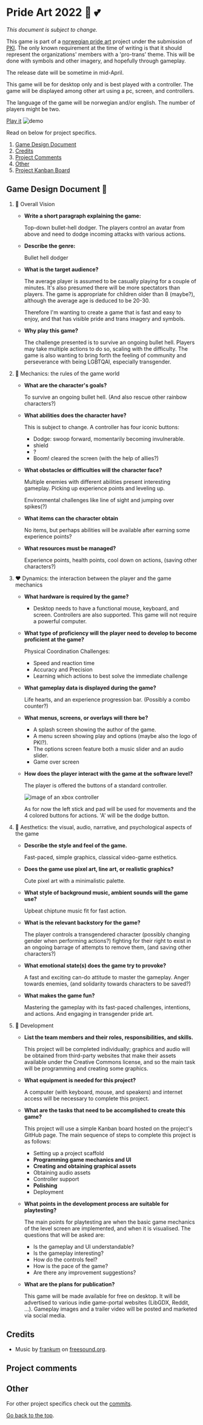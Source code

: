 # Pride Art 2022 :rainbow: :two_hearts:
*This document is subject to change.*

This game is part of a [norwegian pride art](https://www.prideart.no) project under the submission of [PKI](https://kjonnsinkongruens.no/). The only known requirement at the time of writing is that it should represent the organizations' members with a 'pro-trans' theme.
This will be done with symbols and other imagery, and hopefully through gameplay.

The release date will be sometime in mid-April.

This game will be for desktop only and is best played with a controller. The game will be displayed among other art using a pc, screen, and controllers.

The language of the game will be norwegian and/or english.
The number of players might be two.

[Play it](github.com/Slideshow776/Pride-Art-2022/releases/latest)
![demo](https://user-images.githubusercontent.com/4059636/158825053-02b28178-7122-4d75-8d26-ac22f8a1d021.gif)

Read on below for project specifics.

1. [Game Design Document](#game-design-document-sparkling_heart)
2. [Credits](#credits)
3. [Project Comments](#project-comments)
4. [Other](#other)
5. [Project Kanban Board](https://github.com/Slideshow776/Pride-Art-2022/projects/1)

## Game Design Document :sparkling_heart:

1. :blue_heart: Overall Vision 
    * **Write a short paragraph explaining the game:**
    
        Top-down bullet-hell dodger. The players control an avatar from above and need to dodge incoming attacks with various actions.
            
    * **Describe the genre:**

        Bullet hell dodger
        
    * **What is the target audience?**

        The average player is assumed to be casually playing for a couple of minutes. It's also presumed there will be more spectators than players. The game is appropriate for children older than 8 (maybe?), although the average age is deduced to be 20-30.

        Therefore I'm wanting to create a game that is fast and easy to enjoy, and that has visible pride and trans imagery and symbols.
        
    * **Why play this game?**

        The challenge presented is to survive an ongoing bullet hell. Players may take multiple actions to do so, scaling with the difficulty.
        The game is also wanting to bring forth the feeling of community and perseverance with being LGBTQAI, especially transgender.
    
2. :purple_heart: Mechanics: the rules of the game world
    * **What are the character's goals?**

        To survive an ongoing bullet hell.
        (And also rescue other rainbow characters?)
           
    * **What abilities does the character have?**
        
        This is subject to change. A controller has four iconic buttons:
        * Dodge: swoop forward, momentarily becoming invulnerable.
        * shield
        * ?
        * Boom! cleared the screen (with the help of allies?)
        
    * **What obstacles or difficulties will the character face?**

        Multiple enemies with different abilities present interesting gameplay. Picking up experience points and leveling up.
        
        Environmental challenges like line of sight and jumping over spikes(?)
        
    * **What items can the character obtain**

        No items, but perhaps abilities will be available after earning some experience points?
        
    * **What resources must be managed?**

        Experience points, health points, cool down on actions, (saving other characters?)    
        
 3. :heart: Dynamics: the interaction between the player and the game mechanics
    * **What hardware is required by the game?** 

        * Desktop needs to have a functional mouse, keyboard, and screen. Controllers are also supported. This game will not require a powerful computer.
        
    * **What type of proficiency will the player need to develop to become proficient at the game?**

        Physical Coordination Challenges:
        * Speed and reaction time
        * Accuracy and Precision
        * Learning which actions to best solve the immediate challenge
       
    * **What gameplay data is displayed during the game?**

        Life hearts, and an experience progression bar. (Possibly a combo counter?)
    
    * **What menus, screens, or overlays will there be?**

        * A splash screen showing the author of the game.        
        * A menu screen showing play and options (maybe also the logo of PKI?). 
        * The options screen feature both a music slider and an audio slider.
        * Game over screen
   
    * **How does the player interact with the game at the software level?**

        The player is offered the buttons of a standard controller.

        ![image of an xbox controller](https://compass-ssl.xbox.com/assets/f6/4b/f64b6101-d0dd-4a44-9a6b-04544689bc09.jpg?n=X1-Controller-4600923_Gallery-0_02_1056x594.jpg)

        As for now the left stick and pad will be used for movements and the 4 colored buttons for actions. 'A' will be the dodge button.
    
4. :green_heart: Aesthetics: the visual, audio, narrative, and psychological aspects of the game
    * **Describe the style and feel of the game.**
        
        Fast-paced, simple graphics, classical video-game esthetics.
   
    * **Does the game use pixel art, line art, or realistic graphics?**
    
        Cute pixel art with a minimalistic palette.
        
    * **What style of background music, ambient sounds will the game use?**
    
        Upbeat chiptune music fit for fast action.
       
    * **What is the relevant backstory for the game?**

        The player controls a transgendered character (possibly changing gender when performing actions?) fighting for their right to exist in an ongoing barrage of attempts to remove them, (and saving other characters?)    
        
    * **What emotional state(s) does the game try to provoke?**

        A fast and exciting can-do attitude to master the gameplay. Anger towards enemies, (and solidarity towards characters to be saved?)
       
    * **What makes the game fun?**

        Mastering the gameplay with its fast-paced challenges, intentions, and actions.
        And engaging in transgender pride art.
        
5. :yellow_heart: Development 
    
    * **List the team members and their roles, responsibilities, and skills.**  
      
        This project will be completed individually; graphics and audio will be obtained from third-party websites that make their assets available under the Creative Commons license, and so the main task will be programming and creating some graphics.
    
    * **What equipment is needed for this project?**   

        A computer (with keyboard, mouse, and speakers) and internet access will be necessary to complete this project.
    
    * **What are the tasks that need to be accomplished to create this game?**    
        
        This project will use a simple Kanban board hosted on the project's GitHub page.
        The main sequence of steps to complete this project is as follows:    
        * Setting up a project scaffold
        * **Programming game mechanics and UI**
        * **Creating and obtaining graphical assets**
        * Obtaining audio assets
        * Controller support
        * **Polishing**
        * Deployment

    * **What points in the development process are suitable for playtesting?**    
        
        The main points for playtesting are when the basic game mechanics of the level screen are implemented, and when it is visualised. The questions that will be asked are:         
        * Is the gameplay and UI understandable?
        * Is the gameplay interesting?
        * How do the controls feel?
        * How is the pace of the game?
        * Are there any improvement suggestions?        
    
    * **What are the plans for publication?**
        
        This game will be made available for free on desktop. It will be advertised to various indie game-portal websites (LibGDX, Reddit, ...). Gameplay images and a trailer video will be posted and marketed via social media.

## Credits
* Music by [frankum](https://freesound.org/people/frankum/) on [freesound.org](freesound.org).

## Project comments

## Other
For other project specifics check out the [commits](https://github.com/Slideshow776/Pride-Art-2022/commits/main).

[Go back to the top](#pride-art-2022-rainbow-two_hearts).
